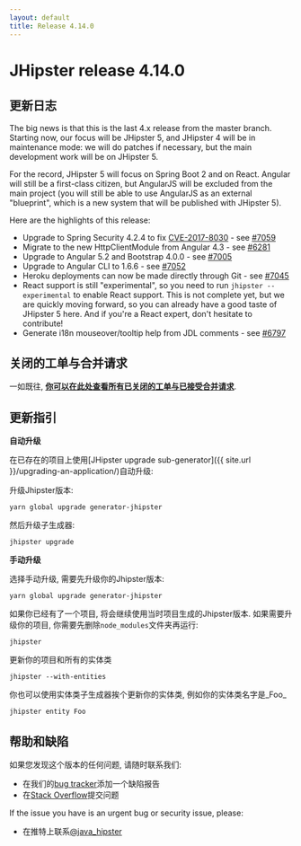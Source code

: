 ```yaml
---
layout: default
title: Release 4.14.0
---
```


JHipster release 4.14.0
==================

更新日志
----------

The big news is that this is the last 4.x release from the master branch. Starting now, our focus will be JHipster 5, and JHipster 4 will be in maintenance mode: we will do patches if necessary, but the main development work will be on JHipster 5.

For the record, JHipster 5 will focus on Spring Boot 2 and on React. Angular will still be a first-class citizen, but AngularJS will be excluded from the main project (you will still be able to use AngularJS as an external "blueprint", which is a new system that will be published with JHipster 5).

Here are the highlights of this release:

- Upgrade to Spring Security 4.2.4 to fix [CVE-2017-8030](http://spring.io/blog/2018/01/30/cve-2017-8030-spring-security-5-0-1-4-2-4-4-1-5-released) - see [#7059](https://github.com/jhipster/generator-jhipster/issues/7059)
- Migrate to the new HttpClientModule from Angular 4.3 - see [#6281](https://github.com/jhipster/generator-jhipster/issues/6281)
- Upgrade to Angular 5.2 and Bootstrap 4.0.0 - see [#7005](https://github.com/jhipster/generator-jhipster/pull/7005)
- Upgrade to Angular CLI to 1.6.6 - see [#7052](https://github.com/jhipster/generator-jhipster/pull/7052)
- Heroku deployments can now be made directly through Git - see [#7045](https://github.com/jhipster/generator-jhipster/pull/7045)
- React support is still "experimental", so you need to run `jhipster --experimental` to enable React support. This is not complete yet, but we are quickly moving forward, so you can already have a good taste of JHipster 5 here. And if you're a React expert, don't hesitate to contribute!
- Generate i18n mouseover/tooltip help from JDL comments - see [#6797](https://github.com/jhipster/generator-jhipster/issues/6797)

关闭的工单与合并请求
------------
一如既往, __[你可以在此处查看所有已关闭的工单与已接受合并请求](https://github.com/jhipster/generator-jhipster/issues?q=milestone%3A4.14.0+is%3Aclosed)__.

更新指引
------------

**自动升级**

在已存在的项目上使用[JHipster upgrade sub-generator]({{ site.url }}/upgrading-an-application/)自动升级:

升级Jhipster版本:

```
yarn global upgrade generator-jhipster
```

然后升级子生成器:

```
jhipster upgrade
```

**手动升级**

选择手动升级, 需要先升级你的Jhipster版本:

```
yarn global upgrade generator-jhipster
```

如果你已经有了一个项目, 将会继续使用当时项目生成的Jhipster版本.
如果需要升级你的项目, 你需要先删除`node_modules`文件夹再运行:

```
jhipster
```

更新你的项目和所有的实体类

```
jhipster --with-entities
```

你也可以使用实体类子生成器挨个更新你的实体类, 例如你的实体类名字是_Foo_

```
jhipster entity Foo
```

帮助和缺陷
--------------

如果您发现这个版本的任何问题, 请随时联系我们:

- 在我们的[bug tracker](https://github.com/jhipster/generator-jhipster/issues?state=open)添加一个缺陷报告
- 在[Stack Overflow](http://stackoverflow.com/tags/jhipster/info)提交问题

If the issue you have is an urgent bug or security issue, please:

- 在推特上联系[@java_hipster](https://twitter.com/java_hipster)
